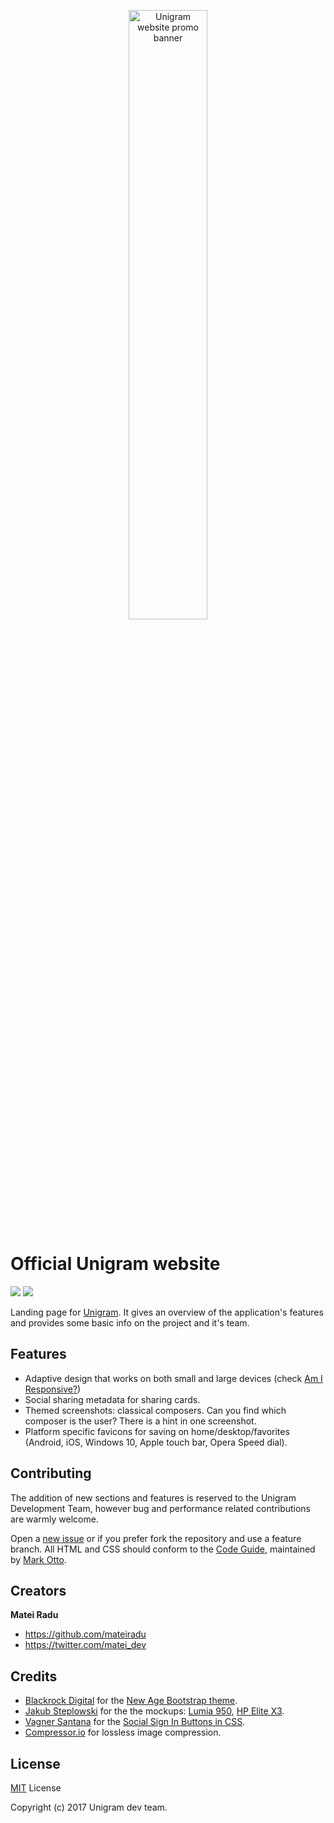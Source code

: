 <p align="center" bgcolor="#0F7DC8"><a href="http://unigram.me"><img src="https://github.com/UnigramDev/unigramdev.github.io/raw/master/img/github/banner.jpg" width="50%" alt="Unigram website promo banner"/></a></p>

# Official Unigram website
[![](https://img.shields.io/badge/Bootstrap-v4.0.0--alpha.6-yellow.svg?colorB=563d7c)](https://v4-alpha.getbootstrap.com/) [![](https://img.shields.io/badge/W3C%20Validator-Pass-green.svg)](https://validator.w3.org/nu/?doc=http%3A%2F%2Funigram.me%2F)

Landing page for [Unigram](https://github.com/UnigramDev/Unigram). It gives an overview of the application's features and provides some basic info on the project and it's team.

## Features
- Adaptive design that works on both small and large devices (check [Am I Responsive?](http://ami.responsivedesign.is/?url=http://unigram.me))
- Social sharing metadata for sharing cards.
- Themed screenshots: classical composers. Can you find which composer is the user? There is a hint in one screenshot.
- Platform specific favicons for saving on home/desktop/favorites (Android, iOS, Windows 10, Apple touch bar, Opera Speed dial).

## Contributing
The addition of new sections and features is reserved to the Unigram Development Team, however bug and performance related contributions are warmly welcome.

Open a [new issue](https://github.com/UnigramDev/unigramdev.github.io/issues/new) or if you prefer fork the repository and use a feature branch. All HTML and CSS should conform to the [Code Guide](http://codeguide.co/), maintained by [Mark Otto](https://github.com/mdo).

## Creators
**Matei Radu**

- <https://github.com/mateiradu>
- <https://twitter.com/matei_dev>

## Credits
- [Blackrock Digital](https://github.com/BlackrockDigital) for the [New Age Bootstrap theme](http://startbootstrap.com/template-overviews/new-age/).
- [Jakub Steplowski](https://www.behance.net/jakubsteplowski) for the the mockups: [Lumia 950](https://www.behance.net/gallery/34545883/Microsoft-Lumia-950-Flat-Mockup-PSD-(v10)), [HP Elite X3](https://www.behance.net/gallery/38726153/HP-Elite-x3-Mockup-PSD).
- [Vagner Santana](https://github.com/vagnervjs) for the [Social Sign In Buttons in CSS](https://github.com/vagnervjs/social-signin-btns).
- [Compressor.io](https://compressor.io/) for lossless image compression.

## License
[MIT](https://github.com/UnigramDev/unigramdev.github.io/blob/master/LICENSE) License

Copyright (c) 2017 Unigram dev team.